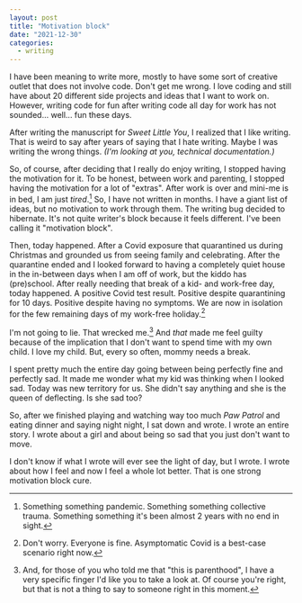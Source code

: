 ```yaml
---
layout: post
title: "Motivation block"
date: "2021-12-30"
categories:
  - writing
---
```


I have been meaning to write more, mostly to have some sort of creative outlet that does not involve code. Don't get me wrong. I love coding and still have about 20 different side projects and ideas that I want to work on. However, writing code for fun after writing code all day for work has not sounded... well... fun these days.

After writing the manuscript for _Sweet Little You_, I realized that I like writing. That is weird to say after years of saying that I hate writing. Maybe I was writing the wrong things. _(I'm looking at you, technical documentation.)_

So, of course, after deciding that I really do enjoy writing, I stopped having the motivation for it. To be honest, between work and parenting, I stopped having the motivation for a lot of "extras". After work is over and mini-me is in bed, I am just _tired_.[^1] So, I have not written in months. I have a giant list of ideas, but no motivation to work through them. The writing bug decided to hibernate. It's not quite writer's block because it feels different. I've been calling it "motivation block".

Then, today happened. After a Covid exposure that quarantined us during Christmas and grounded us from seeing family and celebrating. After the quarantine ended and I looked forward to having a completely quiet house in the in-between days when I am off of work, but the kiddo has (pre)school. After really needing that break of a kid- and work-free day, today happened. A positive Covid test result. Positive despite quarantining for 10 days. Positive despite having no symptoms. We are now in isolation for the few remaining days of my work-free holiday.[^2]

I'm not going to lie. That wrecked me.[^3] And _that_ made me feel guilty because of the implication that I don't want to spend time with my own child. I love my child. But, every so often, mommy needs a break.

I spent pretty much the entire day going between being perfectly fine and perfectly sad. It made me wonder what my kid was thinking when I looked sad. Today was new territory for us. She didn't say anything and she is the queen of deflecting. Is she sad too?

So, after we finished playing and watching way too much _Paw Patrol_ and eating dinner and saying night night, I sat down and wrote. I wrote an entire story. I wrote about a girl and about being so sad that you just don't want to move.

I don't know if what I wrote will ever see the light of day, but I wrote. I wrote about how I feel and now I feel a whole lot better. That is one strong motivation block cure.



[^1]: Something something pandemic. Something something collective trauma. Something something it's been almost 2 years with no end in sight.
[^2]: Don't worry. Everyone is fine. Asymptomatic Covid is a best-case scenario right now.
[^3]: And, for those of you who told me that "this is parenthood", I have a very specific finger I'd like you to take a look at. Of course you're right, but that is not a thing to say to someone right in this moment.
